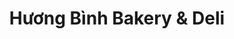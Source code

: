 ---
title: "Hương Bình Bakery & Deli"
url: /falls-church/huong-binh-bakery-und-deli/
shop: Bäckerei
---